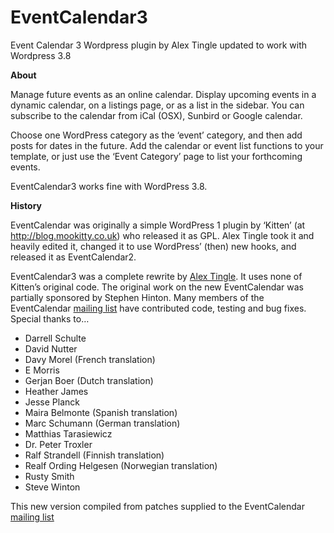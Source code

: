 EventCalendar3
================

Event Calendar 3 Wordpress plugin by Alex Tingle updated to work with Wordpress 3.8

**About**

Manage future events as an online calendar. Display upcoming events in a dynamic calendar, on a listings page, or as a list in the sidebar. You can subscribe to the calendar from iCal (OSX), Sunbird or Google calendar.

Choose one WordPress category as the ‘event’ category, and then add posts for dates in the future. Add the calendar or event list functions to your template, or just use the ‘Event Category’ page to list your forthcoming events.

EventCalendar3 works fine with WordPress 3.8. 

**History**

EventCalendar was originally a simple WordPress 1 plugin by ‘Kitten’ (at <http://blog.mookitty.co.uk>) who released it as GPL. Alex Tingle took it and heavily edited it, changed it to use WordPress’ (then) new hooks, and released it as EventCalendar2.

EventCalendar3 was a complete rewrite by [Alex Tingle](http://blog.firetree.net "Event Calendar website"). It uses none of Kitten’s original code. The original work on the new EventCalendar was partially sponsored by Stephen Hinton. Many members of the EventCalendar [mailing list](http://penguin.firetree.net/eventcalendar) have contributed code, testing and bug fixes. Special thanks to…

* Darrell Schulte
* David Nutter
* Davy Morel (French translation)
* E Morris
* Gerjan Boer (Dutch translation)
* Heather James
* Jesse Planck
* Maira Belmonte (Spanish translation)
* Marc Schumann (German translation)
* Matthias Tarasiewicz
* Dr. Peter Troxler
* Ralf Strandell (Finnish translation)
* Realf Ording Helgesen (Norwegian translation)
* Rusty Smith
* Steve Winton

This new version compiled from patches supplied to the EventCalendar  [mailing list](http://penguin.firetree.net/eventcalendar)
